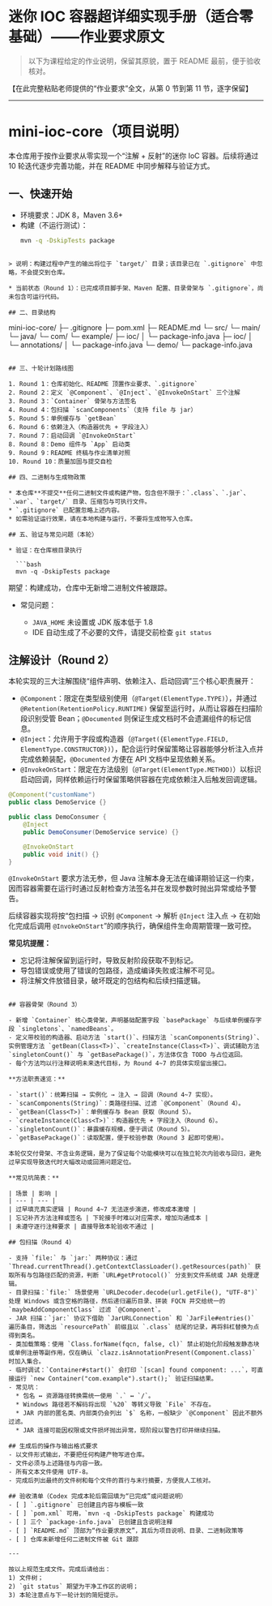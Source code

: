 # 迷你 IOC 容器超详细实现手册（适合零基础）——作业要求原文

> 以下为课程给定的作业说明，保留其原貌，置于 README 最前，便于验收核对。

【在此完整粘贴老师提供的“作业要求”全文，从第 0 节到第 11 节，逐字保留】

---

# mini-ioc-core（项目说明）

本仓库用于按作业要求从零实现一个“注解 + 反射”的迷你 IoC 容器。后续将通过 10 轮迭代逐步完善功能，并在 README 中同步解释与验证方式。

## 一、快速开始

- 环境要求：JDK 8，Maven 3.6+  
- 构建（不运行测试）：  
  ```bash
  mvn -q -DskipTests package
```

> 说明：构建过程中产生的输出将位于 `target/` 目录；该目录已在 `.gitignore` 中忽略，不会提交到仓库。

* 当前状态（Round 1）：已完成项目脚手架、Maven 配置、目录骨架与 `.gitignore`，尚未包含可运行代码。

## 二、目录结构

```
mini-ioc-core/
├─ .gitignore
├─ pom.xml
├─ README.md
└─ src/
   └─ main/
      └─ java/
         └─ com/
            └─ example/
               ├─ ioc/
               │  └─ package-info.java
               ├─ ioc/
               │  └─ annotations/
               │     └─ package-info.java
               └─ demo/
                  └─ package-info.java
```

## 三、十轮计划路线图

1. Round 1：仓库初始化、README 顶置作业要求、`.gitignore`
2. Round 2：定义 `@Component`、`@Inject`、`@InvokeOnStart` 三个注解
3. Round 3：`Container` 骨架与方法签名
4. Round 4：包扫描 `scanComponents`（支持 file 与 jar）
5. Round 5：单例缓存与 `getBean`
6. Round 6：依赖注入（构造器优先 + 字段注入）
7. Round 7：启动回调 `@InvokeOnStart`
8. Round 8：Demo 组件与 `App` 启动类
9. Round 9：README 终稿与作业清单对照
10. Round 10：质量加固与提交自检

## 四、二进制与生成物政策

* 本仓库**不提交**任何二进制文件或构建产物，包含但不限于：`.class`、`.jar`、`.war`、`target/` 目录、压缩包与可执行文件。
* `.gitignore` 已配置忽略上述内容。
* 如需验证运行效果，请在本地构建与运行，不要将生成物写入仓库。

## 五、验证与常见问题（本轮）

* 验证：在仓库根目录执行

  ```bash
  mvn -q -DskipTests package
  ```

  期望：构建成功，仓库中无新增二进制文件被跟踪。
* 常见问题：

  * `JAVA_HOME` 未设置或 JDK 版本低于 1.8
  * IDE 自动生成了不必要的文件，请提交前检查 `git status`


## 注解设计（Round 2）

本轮实现的三大注解围绕“组件声明、依赖注入、启动回调”三个核心职责展开：

- `@Component`：限定在类型级别使用（`@Target(ElementType.TYPE)`），并通过 `@Retention(RetentionPolicy.RUNTIME)` 保留至运行时，从而让容器在扫描阶段识别受管 Bean；`@Documented` 则保证生成文档时不会遗漏组件的标记信息。
- `@Inject`：允许用于字段或构造器（`@Target({ElementType.FIELD, ElementType.CONSTRUCTOR})`），配合运行时保留策略让容器能够分析注入点并完成依赖装配，`@Documented` 方便在 API 文档中呈现依赖关系。
- `@InvokeOnStart`：限定在方法级别（`@Target(ElementType.METHOD)`）以标识启动回调，同样依赖运行时保留策略供容器在完成依赖注入后触发回调逻辑。

```java
@Component("customName")
public class DemoService {}

public class DemoConsumer {
    @Inject
    public DemoConsumer(DemoService service) {}

    @InvokeOnStart
    public void init() {}
}
```

`@InvokeOnStart` 要求方法无参，但 Java 注解本身无法在编译期验证这一约束，因而容器需要在运行时通过反射检查方法签名并在发现参数时抛出异常或给予警告。

后续容器实现将按“包扫描 → 识别 `@Component` → 解析 `@Inject` 注入点 → 在初始化完成后调用 `@InvokeOnStart`”的顺序执行，确保组件生命周期管理一致可控。

**常见坑提醒：**

- 忘记将注解保留到运行时，导致反射阶段获取不到标记。
- 导包错误或使用了错误的包路径，造成编译失败或注解不可见。
- 将注解文件放错目录，破坏既定的包结构和后续扫描逻辑。


```

## 容器骨架（Round 3）

- 新增 `Container` 核心类骨架，声明基础配置字段 `basePackage` 与后续单例缓存字段 `singletons`、`namedBeans`。
- 定义带校验的构造器、启动方法 `start()`、扫描方法 `scanComponents(String)`、实例管理方法 `getBean(Class<T>)`、`createInstance(Class<T>)`、调试辅助方法 `singletonCount()` 与 `getBasePackage()`，方法体仅含 TODO 与占位返回。
- 每个方法均以行注释说明未来迭代目标，为 Round 4~7 的具体实现留出接口。

**方法职责速览：**

- `start()`：统筹扫描 → 实例化 → 注入 → 回调（Round 4~7 实现）。
- `scanComponents(String)`：类路径扫描、过滤 `@Component`（Round 4）。
- `getBean(Class<T>)`：单例缓存与 Bean 获取（Round 5）。
- `createInstance(Class<T>)`：构造器优先 + 字段注入（Round 6）。
- `singletonCount()`：暴露缓存规模，便于调试（Round 5）。
- `getBasePackage()`：读取配置，便于校验参数（Round 3 起即可使用）。

本轮仅交付骨架、不含业务逻辑，是为了保证每个功能模块可以在独立轮次内验收与回归，避免过早实现导致迭代时大幅改动或回溯问题定位。

**常见坑简表：**

| 场景 | 影响 |
| --- | --- |
| 过早填充真实逻辑 | Round 4~7 无法逐步演进，修改成本激增 |
| 忘记补齐方法注释或签名 | 下轮接手时难以对应需求，增加沟通成本 |
| 未遵守逐行注释要求 | 直接导致本轮验收不通过 |

## 包扫描（Round 4）

- 支持 `file:` 与 `jar:` 两种协议：通过 `Thread.currentThread().getContextClassLoader().getResources(path)` 获取所有与包路径匹配的资源，判断 `URL#getProtocol()` 分支到文件系统或 JAR 处理逻辑。
- 目录扫描：`file:` 场景使用 `URLDecoder.decode(url.getFile(), "UTF-8")` 处理 Windows 或含空格的路径，然后递归遍历目录、拼装 FQCN 并交给统一的 `maybeAddComponentClass` 过滤 `@Component`。
- JAR 扫描：`jar:` 协议下借助 `JarURLConnection` 和 `JarFile#entries()` 遍历条目，筛选出 `resourcePath` 前缀且以 `.class` 结尾的记录，再将斜杠替换为点得到类名。
- 类加载策略：使用 `Class.forName(fqcn, false, cl)` 禁止初始化阶段触发静态块或单例注册等副作用，仅在确认 `clazz.isAnnotationPresent(Component.class)` 时加入集合。
- 临时调试：`Container#start()` 会打印 `[scan] found component: ...`，可直接运行 `new Container("com.example").start();` 验证扫描结果。
- 常见坑：
  * 包名 ↔ 资源路径转换需统一使用 `.` ↔ `/`。
  * Windows 路径若不解码将出现 `%20` 等转义导致 `File` 不存在。
  * JAR 内部的匿名类、内部类仍会列出 `$` 名称，一般缺少 `@Component` 因此不额外过滤。
  * JAR 连接可能因权限或文件损坏抛出异常，现阶段以警告打印并继续扫描。

## 生成后的操作与输出格式要求
- 以文件形式输出，不要把任何构建产物写进仓库。
- 文件必须与上述路径与内容一致。
- 所有文本文件使用 UTF-8。
- 完成后列出最终的文件树和每个文件的首行与末行摘要，方便我人工核对。

## 验收清单（Codex 完成本轮后需回填为“已完成”或问题说明）
- [ ] `.gitignore` 已创建且内容与模板一致  
- [ ] `pom.xml` 可用，`mvn -q -DskipTests package` 构建成功  
- [ ] 三个 `package-info.java` 已创建且含说明注释  
- [ ] `README.md` 顶部为“作业要求原文”，其后为项目说明、目录、二进制政策等  
- [ ] 仓库未新增任何二进制文件被 Git 跟踪

---

按以上规范生成文件。完成后请给出：  
1) 文件树；  
2) `git status` 期望为干净工作区的说明；  
3) 本轮注意点与下一轮计划的简短提示。

